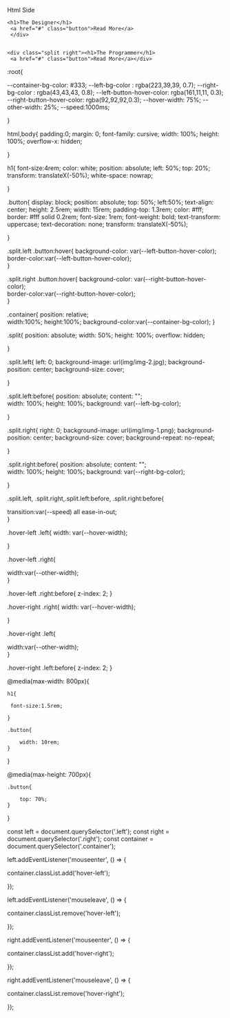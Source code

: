 Html Side

<!DOCTYPE html>
<html>
<head>
   <title>Split Landing Page</title>

<link rel="stylesheet" href="main.css">


</head>
    
<body>

 <div class="container">
    
  <div class="split left">
     
    <h1>The Designer</h1> 
     <a href="#" class="button">Read More</a>
     </div>  
    
    
    <div class="split right"><h1>The Programmer</h1> 
     <a href="#" class="button">Read More</a></div>
</div>   






<script src="script.js"></script>
</body>
</html>



:root{

--container-bg-color: #333;
--left-bg-color : rgba(223,39,39, 0.7);
--right-bg-color : rgba(43,43,43, 0.8);
--left-button-hover-color: rgba(161,11,11, 0.3);
--right-button-hover-color: rgba(92,92,92,0.3);
--hover-width: 75%;
--other-width: 25%;
--speed:1000ms;    
    
}

html,body{
padding:0;
margin: 0;
font-family: cursive;
width: 100%;
height: 100%;
overflow-x: hidden;

    
}

h1{
font-size:4rem;
color: white;
position: absolute;
left: 50%;
top: 20%;
transform: translateX(-50%);
white-space: nowrap;

    
    
}

.button{
display: block;
position: absolute;
top: 50%;
left:50%;
text-align: center;
height: 2.5rem;
width: 15rem;
padding-top: 1.3rem;
color: #fff;
border: #fff solid 0.2rem;
font-size: 1rem;
font-weight: bold;
text-transform: uppercase;
text-decoration: none;
transform: translateX(-50%);

}

.split.left .button:hover{
background-color: var(--left-button-hover-color);    
border-color:var(--left-button-hover-color);    
}

.split.right .button:hover{
background-color: var(--right-button-hover-color);    
border-color:var(--right-button-hover-color);    
}

.container{
 position: relative;   
 width:100%;
height:100%;
background-color:var(--container-bg-color);
}

.split{
 position: absolute;
width: 50%;
height: 100%;
overflow: hidden;

    
}

.split.left{
 left: 0;
background-image: url(img/img-2.jpg);
background-position: center;
background-size: cover;
    
}

.split.left:before{
position: absolute;
content: "";    
width: 100%;
height: 100%;
background: var(--left-bg-color);
    
    
}

.split.right{
 right: 0;
background-image: url(img/img-1.png);
background-position: center;
background-size: cover;
background-repeat: no-repeat;    
    
}

.split.right:before{
 position: absolute;
content: "";    
width: 100%;
height: 100%;
background: var(--right-bg-color);   
    
}

.split.left, .split.right,.split.left:before, .split.right:before{
    
 transition:var(--speed) all ease-in-out;   
}

.hover-left .left{
 width: var(--hover-width);   
    
}

.hover-left .right{
    
width:var(--other-width);    
}

.hover-left .right:before{
z-index: 2;
}

.hover-right .right{
 width: var(--hover-width);   
    
}

.hover-right .left{
    
width:var(--other-width);    
}

.hover-right .left:before{
z-index: 2;
}

@media(max-width: 800px){
    
    h1{
        
     font-size:1.5rem;   
   
    }   

    .button{
        
        width: 10rem;
    }

}

@media(max-height: 700px){
    
    .button{
        
        top: 70%;
    }       
    
    
}



const left = document.querySelector('.left');
const right = document.querySelector('.right');
const container = document.querySelector('.container');


left.addEventListener('mouseenter',  () => {
                      
container.classList.add('hover-left');                      
                    
});


left.addEventListener('mouseleave', () => {
                      
container.classList.remove('hover-left');                      
                    
});

right.addEventListener('mouseenter', () => {
                      
container.classList.add('hover-right');                      
                    
});


right.addEventListener('mouseleave', () => {
                      
container.classList.remove('hover-right');                      
                    
});
